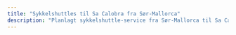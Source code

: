 ```yaml
---
title: "Sykkelshuttles til Sa Calobra fra Sør-Mallorca"
description: "Planlagt sykkelshuttle-service fra Sør-Mallorca til Sa Calobra. Sykl en vei, shuttle tilbake."
---
```


<!-- Content will be added later -->
